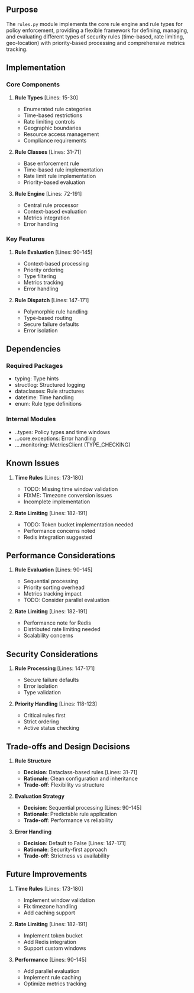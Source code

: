 ## Purpose

The `rules.py` module implements the core rule engine and rule types for policy enforcement, providing a flexible framework for defining, managing, and evaluating different types of security rules (time-based, rate limiting, geo-location) with priority-based processing and comprehensive metrics tracking.

## Implementation

### Core Components

1. **Rule Types** [Lines: 15-30]

   - Enumerated rule categories
   - Time-based restrictions
   - Rate limiting controls
   - Geographic boundaries
   - Resource access management
   - Compliance requirements

2. **Rule Classes** [Lines: 31-71]

   - Base enforcement rule
   - Time-based rule implementation
   - Rate limit rule implementation
   - Priority-based evaluation

3. **Rule Engine** [Lines: 72-191]
   - Central rule processor
   - Context-based evaluation
   - Metrics integration
   - Error handling

### Key Features

1. **Rule Evaluation** [Lines: 90-145]

   - Context-based processing
   - Priority ordering
   - Type filtering
   - Metrics tracking
   - Error handling

2. **Rule Dispatch** [Lines: 147-171]
   - Polymorphic rule handling
   - Type-based routing
   - Secure failure defaults
   - Error isolation

## Dependencies

### Required Packages

- typing: Type hints
- structlog: Structured logging
- dataclasses: Rule structures
- datetime: Time handling
- enum: Rule type definitions

### Internal Modules

- ..types: Policy types and time windows
- ...core.exceptions: Error handling
- ....monitoring: MetricsClient (TYPE_CHECKING)

## Known Issues

1. **Time Rules** [Lines: 173-180]

   - TODO: Missing time window validation
   - FIXME: Timezone conversion issues
   - Incomplete implementation

2. **Rate Limiting** [Lines: 182-191]
   - TODO: Token bucket implementation needed
   - Performance concerns noted
   - Redis integration suggested

## Performance Considerations

1. **Rule Evaluation** [Lines: 90-145]

   - Sequential processing
   - Priority sorting overhead
   - Metrics tracking impact
   - TODO: Consider parallel evaluation

2. **Rate Limiting** [Lines: 182-191]
   - Performance note for Redis
   - Distributed rate limiting needed
   - Scalability concerns

## Security Considerations

1. **Rule Processing** [Lines: 147-171]

   - Secure failure defaults
   - Error isolation
   - Type validation

2. **Priority Handling** [Lines: 118-123]
   - Critical rules first
   - Strict ordering
   - Active status checking

## Trade-offs and Design Decisions

1. **Rule Structure**

   - **Decision**: Dataclass-based rules [Lines: 31-71]
   - **Rationale**: Clean configuration and inheritance
   - **Trade-off**: Flexibility vs structure

2. **Evaluation Strategy**

   - **Decision**: Sequential processing [Lines: 90-145]
   - **Rationale**: Predictable rule application
   - **Trade-off**: Performance vs reliability

3. **Error Handling**
   - **Decision**: Default to False [Lines: 147-171]
   - **Rationale**: Security-first approach
   - **Trade-off**: Strictness vs availability

## Future Improvements

1. **Time Rules** [Lines: 173-180]

   - Implement window validation
   - Fix timezone handling
   - Add caching support

2. **Rate Limiting** [Lines: 182-191]

   - Implement token bucket
   - Add Redis integration
   - Support custom windows

3. **Performance** [Lines: 90-145]
   - Add parallel evaluation
   - Implement rule caching
   - Optimize metrics tracking
